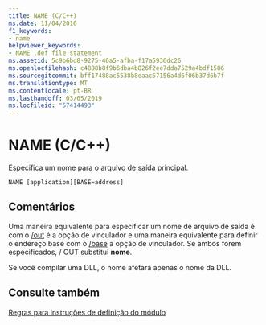 ```yaml
---
title: NAME (C/C++)
ms.date: 11/04/2016
f1_keywords:
- name
helpviewer_keywords:
- NAME .def file statement
ms.assetid: 5c9b6bd8-9275-46a5-afba-f17a5936dc26
ms.openlocfilehash: c4888b8f9b6dba4b826f2ee7dda7529a4bdf1586
ms.sourcegitcommit: bff17488ac5538b8eaac57156a4d6f06b37d6b7f
ms.translationtype: MT
ms.contentlocale: pt-BR
ms.lasthandoff: 03/05/2019
ms.locfileid: "57414493"
---
```

# <a name="name-cc"></a>NAME (C/C++)

Especifica um nome para o arquivo de saída principal.

```
NAME [application][BASE=address]
```

## <a name="remarks"></a>Comentários

Uma maneira equivalente para especificar um nome de arquivo de saída é com o [/out](../../build/reference/out-output-file-name.md) é a opção de vinculador e uma maneira equivalente para definir o endereço base com o [/base](../../build/reference/base-base-address.md) a opção de vinculador. Se ambos forem especificados, / OUT substitui **nome**.

Se você compilar uma DLL, o nome afetará apenas o nome da DLL.

## <a name="see-also"></a>Consulte também

[Regras para instruções de definição do módulo](../../build/reference/rules-for-module-definition-statements.md)
